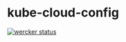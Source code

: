 # kube-cloud-config

[![wercker status](https://app.wercker.com/status/e547663594f1d46be4113a928f7327f0/s/master "wercker status")](https://app.wercker.com/project/byKey/e547663594f1d46be4113a928f7327f0)
